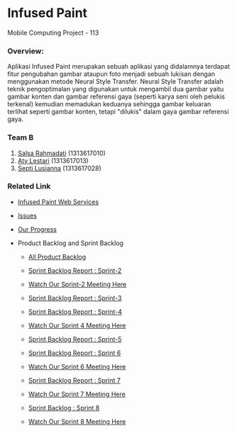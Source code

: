 # Infused Paint
Mobile Computing Project - 113

### Overview:
Aplikasi Infused Paint merupakan sebuah aplikasi yang didalamnya terdapat fitur pengubahan gambar ataupun foto menjadi sebuah lukisan dengan menggunakan metode Neural Style Transfer. Neural Style Transfer adalah teknik pengoptimalan yang digunakan untuk mengambil dua gambar yaitu gambar konten dan gambar referensi gaya (seperti karya seni oleh pelukis terkenal) kemudian memadukan keduanya sehingga gambar keluaran terlihat seperti gambar konten, tetapi "dilukis" dalam gaya gambar referensi gaya.

### Team B
1. [Salsa Rahmadati](https://github.com/salsarahmadati) (1313617010)
2. [Aty Lestari](https://github.com/atylestari) (1313617013)
3. [Septi Lusianna](https://github.com/septilsnna) (1313617028)

### Related Link
* [Infused Paint Web Services](https://github.com/septilsnna/infused-paint-web-services)
* [Issues](https://github.com/septilsnna/infused-paint/issues)
* [Our Progress](https://github.com/septilsnna/infused-paint/projects/1)

* Product Backlog and Sprint Backlog
  * [All Product Backlog](https://drive.google.com/file/d/16JH0njjAD4hFfbtrdoae6f1Yzv0f7OIV/view?usp=sharing)

  * [Sprint Backlog Report : Sprint-2](https://drive.google.com/file/d/1V4RoNsSspemBu5UxfncTLz6zjxbhCllQ/view?usp=sharing)
  * [Watch Our Sprint-2 Meeting Here](https://www.youtube.com/watch?v=zlnebKu5hUg)

  * [Sprint Backlog Report : Sprint-3](https://drive.google.com/file/d/1HuJA5GeMtWPUsL2NdAUrRrTU-GWAWr0P/view?usp=sharing)

  * [Sprint Backlog Report : Sprint-4](https://drive.google.com/file/d/1uuIduwjIXNF1rr1AnZDTRfgjJo7KkL0c/view?usp=sharing)
  * [Watch Our Sprint 4 Meeting Here](https://www.youtube.com/watch?v=MfiIIrDnCh0)
    
  * [Sprint Backlog Report : Sprint-5](https://drive.google.com/file/d/1YQwo2O9_CkOY2RSvWb2dqPh8R_UR8Inj/view?usp=sharing)
    
  * [Sprint Backlog Report : Sprint 6](https://drive.google.com/file/d/1YSXk7YZw3-ld5S6tU2b98WbwUN8J2eJR/view?usp=sharing)
  * [Watch Our Sprint 6 Meeting Here](https://youtu.be/pBNVHu6Ukag)
  
  * [Sprint Backlog Report : Sprint 7](https://drive.google.com/file/d/14-nbc9G74hMUCqbMGScnNpBDd5UbnFJR/view?usp=sharing)
  * [Watch Our Sprint 7 Meeting Here](https://youtu.be/9XIjACiSo_Y)
  
  * [Sprint Backlog : Sprint 8](https://drive.google.com/file/d/1E9NlaVtMeM2gMJA_h60lK3DCG4IvzRHF/view?usp=sharing)
  * [Watch Our Sprint 8 Meeting Here](https://youtu.be/LwODr0cFw8U)
